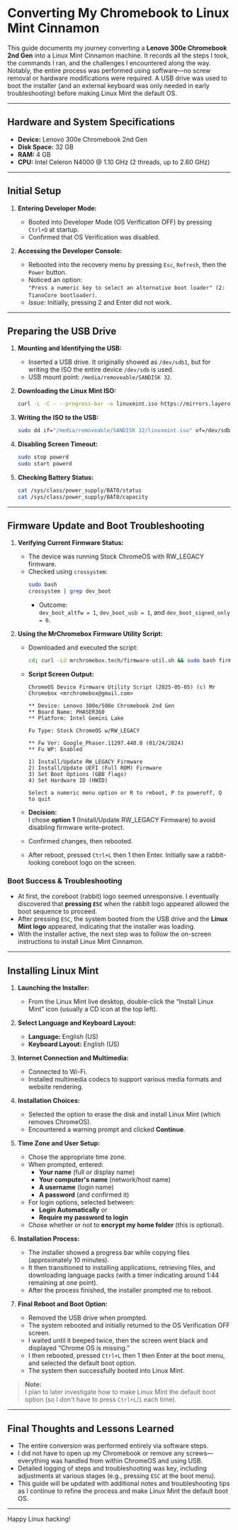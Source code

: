 # Converting My Chromebook to Linux Mint Cinnamon

This guide documents my journey converting a **Lenovo 300e Chromebook 2nd Gen** into a Linux Mint Cinnamon machine. It records all the steps I took, the commands I ran, and the challenges I encountered along the way. Notably, the entire process was performed using software—no screw removal or hardware modifications were required. A USB drive was used to boot the installer (and an external keyboard was only needed in early troubleshooting) before making Linux Mint the default OS.

---

## Hardware and System Specifications

- **Device:** Lenovo 300e Chromebook 2nd Gen
- **Disk Space:** 32 GB
- **RAM:** 4 GB
- **CPU:** Intel Celeron N4000 @ 1.10 GHz (2 threads, up to 2.60 GHz)

---

## Initial Setup

1. **Entering Developer Mode:**

   - Booted into Developer Mode (OS Verification OFF) by pressing `Ctrl+D` at startup.
   - Confirmed that OS Verification was disabled.

2. **Accessing the Developer Console:**
   - Rebooted into the recovery menu by pressing `Esc`, `Refresh`, then the `Power` button.
   - Noticed an option:  
     `"Press a numeric key to select an alternative boot loader" (2: TianoCore bootloader)`.
   - _Issue:_ Initially, pressing 2 and Enter did not work.

---

## Preparing the USB Drive

1. **Mounting and Identifying the USB:**

   - Inserted a USB drive. It originally showed as `/dev/sdb1`, but for writing the ISO the entire device `/dev/sdb` is used.
   - USB mount point: `/media/removeable/SANDISK 32`.

2. **Downloading the Linux Mint ISO:**

   ```bash
   curl -L -C - --progress-bar -o linuxmint.iso https://mirrors.layeronline.com/linuxmint/stable/22.1/linuxmint-22.1-cinnamon-64bit.iso
   ```

3. **Writing the ISO to the USB:**

   ```bash
   sudo dd if="/media/removeable/SANDISK 32/linuxmint.iso" of=/dev/sdb bs=4M status=progress && sync
   ```

4. **Disabling Screen Timeout:**

   ```bash
   sudo stop powerd
   sudo start powerd
   ```

5. **Checking Battery Status:**
   ```bash
   cat /sys/class/power_supply/BAT0/status
   cat /sys/class/power_supply/BAT0/capacity
   ```

---

## Firmware Update and Boot Troubleshooting

1. **Verifying Current Firmware Status:**

   - The device was running Stock ChromeOS with RW_LEGACY firmware.
   - Checked using `crossystem`:
     ```bash
     sudo bash
     crossystem | grep dev_boot
     ```
     - Outcome:  
       `dev_boot_altfw = 1`, `dev_boot_usb = 1`, and `dev_boot_signed_only = 0`.

2. **Using the MrChromebox Firmware Utility Script:**

   - Downloaded and executed the script:
     ```bash
     cd; curl -LO mrchromebox.tech/firmware-util.sh && sudo bash firmware-util.sh
     ```
   - **Script Screen Output:**

     ```
     ChromeOS Device Firmware Utility Script (2025-05-05) (c) Mr Chromebox <mrchromebox@gmail.com>

     ** Device: Lenovo 300e/500e Chromebook 2nd Gen
     ** Board Name: PHASER360
     ** Platform: Intel Gemini Lake

     Fu Type: Stock ChromeOS w/RW_LEGACY

     ** Fw Ver: Google_Phaser.11297.440.0 (01/24/2824)
     ** Fu WP: Enabled

     1) Install/Update RW_LEGACY Firmware
     2) Install/Update UEFI (Full ROM) Firmware
     3) Set Boot Options (GBB flags)
     4) Set Hardware ID (HWID)

     Select a numeric menu option or R to reboot, P to poweroff, Q to quit
     ```

   - **Decision:**  
     I chose **option 1** (Install/Update RW_LEGACY Firmware) to avoid disabling firmware write-protect.
   - Confirmed changes, then rebooted.
   - After reboot, pressed `Ctrl+L` then 1 then Enter. Initially saw a rabbit-looking coreboot logo on the screen.

### Boot Success & Troubleshooting

- At first, the coreboot (rabbit) logo seemed unresponsive. I eventually discovered that **pressing `ESC`** when the rabbit logo appeared allowed the boot sequence to proceed.
- After pressing `ESC`, the system booted from the USB drive and the **Linux Mint logo** appeared, indicating that the installer was loading.
- With the installer active, the next step was to follow the on-screen instructions to install Linux Mint Cinnamon.

---

## Installing Linux Mint

1. **Launching the Installer:**

   - From the Linux Mint live desktop, double-click the “Install Linux Mint” icon (usually a CD icon at the top left).

2. **Select Language and Keyboard Layout:**

   - **Language:** English (US)
   - **Keyboard Layout:** English (US)

3. **Internet Connection and Multimedia:**

   - Connected to Wi-Fi.
   - Installed multimedia codecs to support various media formats and website rendering.

4. **Installation Choices:**

   - Selected the option to erase the disk and install Linux Mint (which removes ChromeOS).
   - Encountered a warning prompt and clicked **Continue**.

5. **Time Zone and User Setup:**

   - Chose the appropriate time zone.
   - When prompted, entered:
     - **Your name** (full or display name)
     - **Your computer's name** (network/host name)
     - **A username** (login name)
     - **A password** (and confirmed it)
   - For login options, selected between:
     - **Login Automatically** or
     - **Require my password to login**
   - Chose whether or not to **encrypt my home folder** (this is optional).

6. **Installation Process:**

   - The installer showed a progress bar while copying files (approximately 10 minutes).
   - It then transitioned to installing applications, retrieving files, and downloading language packs (with a timer indicating around 1:44 remaining at one point).
   - After the process finished, the installer prompted me to reboot.

7. **Final Reboot and Boot Option:**
   - Removed the USB drive when prompted.
   - The system rebooted and initially returned to the OS Verification OFF screen.
   - I waited until it beeped twice, then the screen went black and displayed “Chrome OS is missing.”
   - I then rebooted, pressed `Ctrl+L` then 1 then Enter at the boot menu, and selected the default boot option.
   - The system then successfully booted into Linux Mint.

> **Note:**  
> I plan to later investigate how to make Linux Mint the default boot option (so I don't have to press `Ctrl+L`/`1` each time).

---

## Final Thoughts and Lessons Learned

- The entire conversion was performed entirely via software steps.
- I did not have to open up my Chromebook or remove any screws—everything was handled from within ChromeOS and using USB.
- Detailed logging of steps and troubleshooting was key, including adjustments at various stages (e.g., pressing `ESC` at the boot menu).
- This guide will be updated with additional notes and troubleshooting tips as I continue to refine the process and make Linux Mint the default boot OS.

---

Happy Linux hacking!
